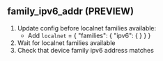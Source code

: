 
## family_ipv6_addr (PREVIEW)

1. Update config before localnet families available:
    * Add `localnet` = { "families": { "ipv6": {  } } }
1. Wait for localnet families available
1. Check that device family ipv6 address matches
